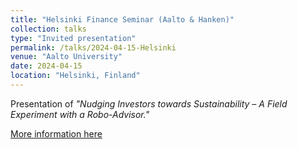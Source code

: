 ```yaml
---
title: "Helsinki Finance Seminar (Aalto & Hanken)"
collection: talks
type: "Invited presentation"
permalink: /talks/2024-04-15-Helsinki
venue: "Aalto University"
date: 2024-04-15
location: "Helsinki, Finland"
---
```


Presentation of <i>"Nudging Investors towards Sustainability – A Field Experiment with a Robo-Advisor."</i>

[More information here](http://gsf.aalto.fi/seminar.html)
